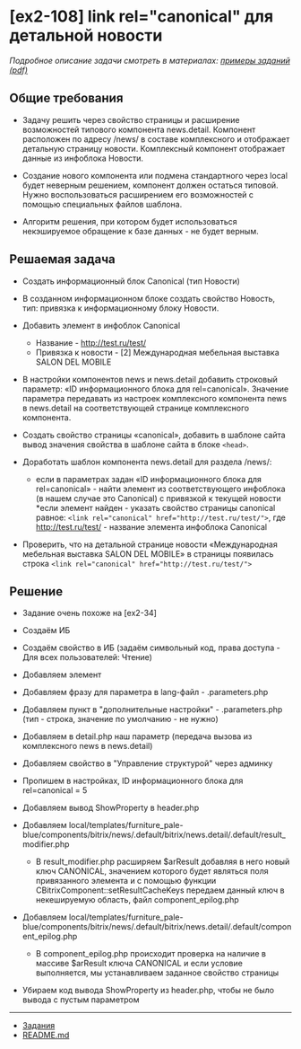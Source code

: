 # [ex2-108] link rel="canonical" для детальной новости

*Подробное описание задачи смотреть в материалах: [примеры заданий (pdf)](../pubinfo/Ex2AllType.pdf)*

## Общие требования

* Задачу решить через свойство страницы и расширение возможностей типового компонента news.detail. Компонент расположен по адресу /news/ в составе комплексного и отображает детальную страницу новости. Комплексный компонент отображает данные из инфоблока Новости.

* Создание нового компонента или подмена стандартного через local будет неверным решением, компонент должен остаться типовой. Нужно воспользоваться расширением его возможностей с помощью специальных файлов шаблона.

* Алгоритм решения, при котором будет использоваться некэшируемое обращение к базе данных - не будет верным.

## Решаемая задача

* Создать информационный блок Canonical (тип Новости)

* В созданном информационном блоке создать свойство Новость, тип: привязка к информационному блоку Новости.

* Добавить элемент в инфоблок Canonical
    * Название - http://test.ru/test/
    * Привязка к новости - [2] Международная мебельная выставка SALON DEL MOBILE

* В настройки компонентов news и news.detail добавить строковый параметр: «ID информационного блока для rel=canonical». Значение параметра передавать из настроек комплексного компонента news в news.detail на соответствующей странице комплексного компонента.

* Создать свойство страницы «canonical», добавить в шаблоне сайта вывод значения свойства в шаблоне сайта в блоке ```<head>```.

* Доработать шаблон компонента news.detail для раздела /news/:
    * если в параметрах задан «ID информационного блока для rel=canonical» - найти элемент из соответствующего инфоблока (в нашем случае это Canonical) с привязкой к текущей новости
    *если элемент найден - указать свойство страницы canonical равное: ```<link rel="canonical" href="http://test.ru/test/">```, где http://test.ru/test/ - название элемента инфоблока Canonical

* Проверить, что на детальной странице новости «Международная мебельная выставка SALON DEL MOBILE» в <head> страницы появилась строка ```<link rel="canonical" href="http://test.ru/test/">```

## Решение

* Задание очень похоже на [ex2-34]

* Создаём ИБ

* Создаём свойство в ИБ (задаём символьный код, права доступа - Для всех пользователей: Чтение)

* Добавляем элемент

* Добавляем фразу для параметра в lang-файл - .parameters.php

* Добавляем пункт в "дополнительные настройки" - .parameters.php (тип - строка, значение по умолчанию - не нужно)

* Добавляем в detail.php наш параметр (передача вызова из комплексного news в news.detail)

* Добавляем свойство в "Управление структурой" через админку

* Пропишем в настройках, ID информационного блока для rel=canonical = 5

* Добавляем вывод ShowProperty в header.php

* Добавляем local/templates/furniture_pale-blue/components/bitrix/news/.default/bitrix/news.detail/.default/result_modifier.php
    * В result_modifier.php расширяем $arResult добавляя в него новый ключ CANONICAL, значением которого будет являться поля привязанного элемента и с помощью функции CBitrixComponent::setResultCacheKeys передаем данный ключ в некешируемую область, файл component_epilog.php

* Добавляем local/templates/furniture_pale-blue/components/bitrix/news/.default/bitrix/news.detail/.default/component_epilog.php
    * В component_epilog.php происходит проверка на наличие в массиве $arResult ключа CANONICAL и если условие выполняется, мы устанавливаем заданное свойство страницы

* Убираем код вывода ShowProperty из header.php, чтобы не было вывода с пустым параметром

____
* [Задания](tasks.md)
* [README.md](../../README.md)